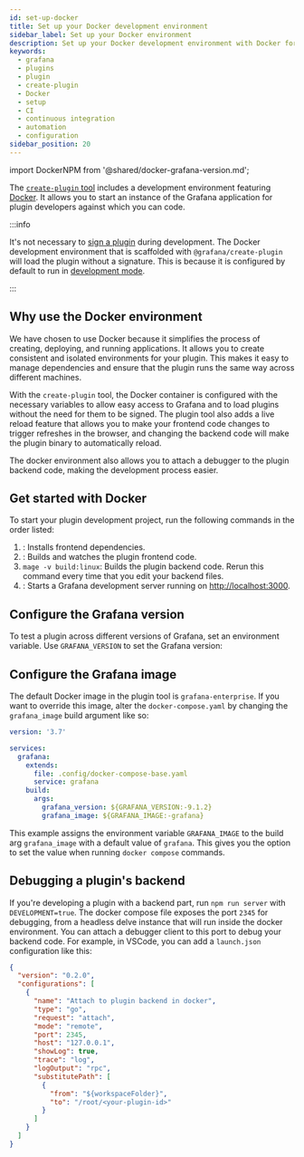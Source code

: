 ```yaml
---
id: set-up-docker
title: Set up your Docker development environment
sidebar_label: Set up your Docker environment
description: Set up your Docker development environment with Docker for Grafana plugin development.
keywords:
  - grafana
  - plugins
  - plugin
  - create-plugin
  - Docker
  - setup
  - CI
  - continuous integration
  - automation
  - configuration
sidebar_position: 20
---
```


import DockerNPM from '@shared/docker-grafana-version.md';

The [`create-plugin` tool](/get-started.md#use-plugin-tools-to-develop-your-plugins-faster) includes a development environment featuring [Docker](https://docs.docker.com/get-docker/). It allows you to start an instance of the Grafana application for plugin developers against which you can code.

:::info

It's not necessary to [sign a plugin](/publish-a-plugin/sign-a-plugin.md) during development. The Docker development environment that is scaffolded with `@grafana/create-plugin` will load the plugin without a signature. This is because it is configured by default to run in [development mode](https://github.com/grafana/grafana/blob/main/contribute/developer-guide.md#configure-grafana-for-development).

:::

## Why use the Docker environment

We have chosen to use Docker because it simplifies the process of creating, deploying, and running applications. It allows you to create consistent and isolated environments for your plugin. This makes it easy to manage dependencies and ensure that the plugin runs the same way across different machines.

With the `create-plugin` tool, the Docker container is configured with the necessary variables to allow easy access to Grafana and to load plugins without the need for them to be signed. The plugin tool also adds a live reload feature that allows you to make your frontend code changes to trigger refreshes in the browser, and changing the backend code will make the plugin binary to automatically reload.

The docker environment also allows you to attach a debugger to the plugin backend code, making the development process easier.

## Get started with Docker

To start your plugin development project, run the following commands in the order listed:

1. <SyncCommand cmd="install" />: Installs frontend dependencies.
1. <SyncCommand cmd="run dev" />: Builds and watches the plugin frontend code.
1. `mage -v build:linux`: Builds the plugin backend code. Rerun this command every time that you edit your backend files.
1. <SyncCommand cmd="run server" />: Starts a Grafana development server running on
   [http://localhost:3000](http://localhost:3000).

## Configure the Grafana version

To test a plugin across different versions of Grafana, set an environment variable. Use `GRAFANA_VERSION` to set the Grafana version:

<DockerNPM />

## Configure the Grafana image

The default Docker image in the plugin tool is `grafana-enterprise`. If you want to override this image, alter the `docker-compose.yaml` by changing the `grafana_image` build argument like so:

```yaml title="docker-compose.yaml"
version: '3.7'

services:
  grafana:
    extends:
      file: .config/docker-compose-base.yaml
      service: grafana
    build:
      args:
        grafana_version: ${GRAFANA_VERSION:-9.1.2}
        grafana_image: ${GRAFANA_IMAGE:-grafana}
```

This example assigns the environment variable `GRAFANA_IMAGE` to the build arg `grafana_image` with a default value of `grafana`. This gives you the option to set the value when running `docker compose` commands.

## Debugging a plugin's backend

If you're developing a plugin with a backend part, run `npm run server` with `DEVELOPMENT=true`. The docker compose file exposes the port `2345` for debugging, from a headless delve instance that will run inside the docker environment.
You can attach a debugger client to this port to debug your backend code.
For example, in VSCode, you can add a `launch.json` configuration like this:

```json
{
  "version": "0.2.0",
  "configurations": [
    {
      "name": "Attach to plugin backend in docker",
      "type": "go",
      "request": "attach",
      "mode": "remote",
      "port": 2345,
      "host": "127.0.0.1",
      "showLog": true,
      "trace": "log",
      "logOutput": "rpc",
      "substitutePath": [
        {
          "from": "${workspaceFolder}",
          "to": "/root/<your-plugin-id>"
        }
      ]
    }
  ]
}
```

